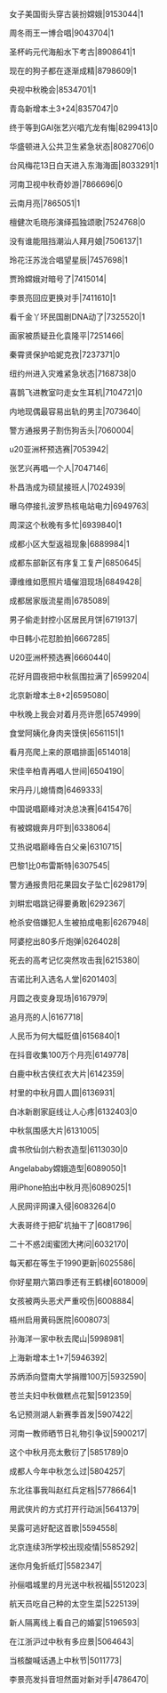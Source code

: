 女子美国街头穿古装扮嫦娥|9153044|1

周冬雨王一博合唱|9043704|1

圣杯屿元代海船水下考古|8908641|1

现在的狗子都在逐渐成精|8798609|1

央视中秋晚会|8534701|1

青岛新增本土3+24|8357047|0

终于等到GAI张艺兴唱亢龙有悔|8299413|0

华盛顿进入公共卫生紧急状态|8082706|0

台风梅花13日白天进入东海海面|8033291|1

河南卫视中秋奇妙游|7866696|0

云南月亮|7865051|1

檀健次毛晓彤演绎孤独颂歌|7524768|0

没有谁能阻挡潮汕人拜月娘|7506137|1

玲花汪苏泷合唱望星辰|7457698|1

贾玲嫦娥对暗号了|7415014|

李景亮回应更换对手|7411610|1

看千金丫环民国剧DNA动了|7325520|1

画家被质疑丑化袁隆平|7251466|

秦霄贤保护哈妮克孜|7237371|0

纽约州进入灾难紧急状态|7168738|0

喜鹊飞进教室叼走女生耳机|7104721|0

内地现偶最容易出轨的男主|7073640|

警方通报男子割伤狗舌头|7060004|

u20亚洲杯预选赛|7053942|

张艺兴再唱一个人|7047146|

朴昌浩成为硕鼠接班人|7024939|

曝乌停接扎波罗热核电站电力|6949763|

周深这个秋晚有多忙|6939840|1

成都小区大型返祖现象|6889984|1

成都东部新区有序复工复产|6850645|

谭维维如愿照片墙催泪现场|6849428|

成都居家版流星雨|6785089|

男子偷走封控小区居民月饼|6719137|

中日韩小花怼脸拍|6667285|

U20亚洲杯预选赛|6660440|

花好月圆夜把中秋氛围拉满了|6599204|

北京新增本土8+2|6595080|

中秋晚上我会对着月亮许愿|6574999|

食堂阿姨化身肉夹馍侠|6561151|1

看月亮爬上来的原唱排面|6514018|

宋佳辛柏青再唱人世间|6504190|

宋丹丹儿媳情商|6469333|

中国说唱巅峰对决总决赛|6415476|

有被嫦娥奔月吓到|6338064|

艾热说唱巅峰告白父亲|6310715|

巴黎1比0布雷斯特|6307545|

警方通报贵阳花果园女子坠亡|6298179|

刘畊宏唱跳记得要勇敢|6292367|

枪杀安倍嫌犯人生被拍成电影|6267948|

阿婆挖出80多斤炮弹|6264028|

死去的高考记忆突然攻击我|6215380|

吉诺比利入选名人堂|6201403|

月圆之夜变身现场|6167979|

追月亮的人|6167718|

人民币为何大幅贬值|6156840|1

在抖音收集100万个月亮|6149778|

白鹿中秋古侠红衣大片|6142359|

村里的中秋月圆人圆|6136931|

白冰新剧家庭线让人心疼|6132403|0

中秋氛围感大片|6131005|

虞书欣仙剑六粉衣造型|6113030|0

Angelababy嫦娥造型|6089050|1

用iPhone拍出中秋月亮|6089025|1

人民网评网课入侵|6083264|0

大表哥终于把矿坑抽干了|6081796|

二十不惑2闺蜜团大拷问|6032170|

每天都在等生于1990更新|6025586|

你好星期六第四季还有王鹤棣|6018009|

女孩被两头恶犬严重咬伤|6008884|

梧州启用黄码医院|6008073|

孙海洋一家中秋去爬山|5998981|

上海新增本土1+7|5946392|

苏炳添向暨南大学捐赠100万|5932590|

苍兰夫妇中秋做糕点花絮|5912359|

名记预测湖人新赛季首发|5907422|

河南一教师晒节日礼物引争议|5900217|

这个中秋月亮太敷衍了|5851789|0

成都人今年中秋怎么过|5804257|

东北往事我叫赵红兵定档|5778664|1

用武侠片的方式打开行动派|5641379|

吴露可逃好配这首歌|5594558|

北京连续3所学校出现疫情|5585292|

迷你月兔折纸灯|5582347|

孙俪唱城里的月光送中秋祝福|5512023|

航天员吃自己种的太空生菜|5225139|

新人隔离线上看自己的婚宴|5196593|

在江浙沪过中秋有多应景|5064643|

当核酸喊话遇上中秋节|5011773|

李景亮发抖音坦然面对新对手|4786470|

